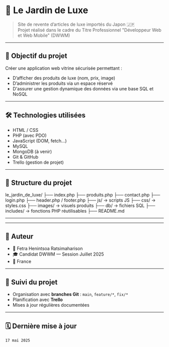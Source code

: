 # 👜 Le Jardin de Luxe

> Site de revente d’articles de luxe importés du Japon 🇯🇵  
> Projet réalisé dans le cadre du Titre Professionnel "Développeur Web et Web Mobile" (DWWM)

---

## 🎯 Objectif du projet

Créer une application web vitrine sécurisée permettant :
- D’afficher des produits de luxe (nom, prix, image)
- D’administrer les produits via un espace réservé
- D'assurer une gestion dynamique des données via une base SQL et NoSQL

---

## 🛠️ Technologies utilisées

- HTML / CSS
- PHP (avec PDO)
- JavaScript (DOM, fetch…)
- MySQL
- MongoDB (à venir)
- Git & GitHub
- Trello (gestion de projet)

---

## 📂 Structure du projet

le_jardin_de_luxe/
├── index.php
├── produits.php
├── contact.php
├── login.php
├── header.php / footer.php
├── js/         → scripts JS
├── css/        → styles.css
├── images/     → visuels produits
├── db/         → fichiers SQL
├── includes/   → fonctions PHP réutilisables
├── README.md

---

---

## 🧠 Auteur

- 👤 Fetra Henintsoa Ratsimaharison
- 🎓 Candidat DWWM — Session Juillet 2025
- 📍 France

---

## 📌 Suivi du projet

- Organisation avec **branches Git** : `main`, `feature/*`, `fix/*`
- Planification avec **Trello**
- Mises à jour régulières documentées

---

## 🗓️ Dernière mise à jour

`17 mai 2025`